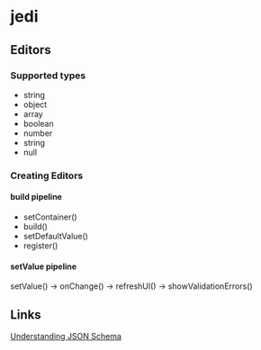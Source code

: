 # jedi

## Editors

### Supported types

- string
- object
- array
- boolean
- number
- string
- null

### Creating Editors

#### build pipeline

- setContainer()
- build()
- setDefaultValue()
- register()

#### setValue pipeline

setValue() -> onChange() -> refreshUI() -> showValidationErrors()

## Links

[Understanding JSON Schema](http://json-schema.org/understanding-json-schema/index.html)
